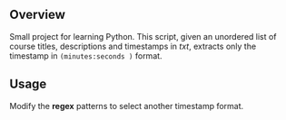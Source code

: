 ## Overview

Small project for learning Python. This script, given an unordered list of course titles, descriptions and timestamps in _txt_, extracts only the timestamp in `(minutes:seconds )` format.

## Usage

Modify the **regex** patterns to select another timestamp format.